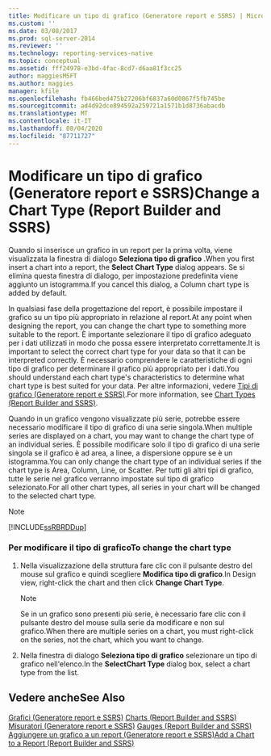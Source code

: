 ```yaml
---
title: Modificare un tipo di grafico (Generatore report e SSRS) | Microsoft Docs
ms.custom: ''
ms.date: 03/08/2017
ms.prod: sql-server-2014
ms.reviewer: ''
ms.technology: reporting-services-native
ms.topic: conceptual
ms.assetid: fff24978-e3bd-4fac-8cd7-d6aa81f3cc25
author: maggiesMSFT
ms.author: maggies
manager: kfile
ms.openlocfilehash: fb466bed475b27206bf6837a60d0867f5fb745be
ms.sourcegitcommit: ad4d92dce894592a259721a1571b1d8736abacdb
ms.translationtype: MT
ms.contentlocale: it-IT
ms.lasthandoff: 08/04/2020
ms.locfileid: "87711727"
---
```

# <a name="change-a-chart-type-report-builder-and-ssrs"></a><span data-ttu-id="27ba9-102">Modificare un tipo di grafico (Generatore report e SSRS)</span><span class="sxs-lookup"><span data-stu-id="27ba9-102">Change a Chart Type (Report Builder and SSRS)</span></span>
  <span data-ttu-id="27ba9-103">Quando si inserisce un grafico in un report per la prima volta, viene visualizzata la finestra di dialogo **Seleziona tipo di grafico** .</span><span class="sxs-lookup"><span data-stu-id="27ba9-103">When you first insert a chart into a report, the **Select Chart Type** dialog appears.</span></span> <span data-ttu-id="27ba9-104">Se si elimina questa finestra di dialogo, per impostazione predefinita viene aggiunto un istogramma.</span><span class="sxs-lookup"><span data-stu-id="27ba9-104">If you cancel this dialog, a Column chart type is added by default.</span></span>  
  
 <span data-ttu-id="27ba9-105">In qualsiasi fase della progettazione del report, è possibile impostare il grafico su un tipo più appropriato in relazione al report.</span><span class="sxs-lookup"><span data-stu-id="27ba9-105">At any point when designing the report, you can change the chart type to something more suitable to the report.</span></span> <span data-ttu-id="27ba9-106">È importante selezionare il tipo di grafico adeguato per i dati utilizzati in modo che possa essere interpretato correttamente.</span><span class="sxs-lookup"><span data-stu-id="27ba9-106">It is important to select the correct chart type for your data so that it can be interpreted correctly.</span></span> <span data-ttu-id="27ba9-107">È necessario comprendere le caratteristiche di ogni tipo di grafico per determinare il grafico più appropriato per i dati.</span><span class="sxs-lookup"><span data-stu-id="27ba9-107">You should understand each chart type's characteristics to determine what chart type is best suited for your data.</span></span> <span data-ttu-id="27ba9-108">Per altre informazioni, vedere [Tipi di grafico &#40;Generatore report e SSRS&#41;](chart-types-report-builder-and-ssrs.md).</span><span class="sxs-lookup"><span data-stu-id="27ba9-108">For more information, see [Chart Types &#40;Report Builder and SSRS&#41;](chart-types-report-builder-and-ssrs.md).</span></span>  
  
 <span data-ttu-id="27ba9-109">Quando in un grafico vengono visualizzate più serie, potrebbe essere necessario modificare il tipo di grafico di una serie singola.</span><span class="sxs-lookup"><span data-stu-id="27ba9-109">When multiple series are displayed on a chart, you may want to change the chart type of an individual series.</span></span> <span data-ttu-id="27ba9-110">È possibile modificare solo il tipo di grafico di una serie singola se il grafico è ad area, a linee, a dispersione oppure se è un istogramma.</span><span class="sxs-lookup"><span data-stu-id="27ba9-110">You can only change the chart type of an individual series if the chart type is Area, Column, Line, or Scatter.</span></span> <span data-ttu-id="27ba9-111">Per tutti gli altri tipi di grafico, tutte le serie nel grafico verranno impostate sul tipo di grafico selezionato.</span><span class="sxs-lookup"><span data-stu-id="27ba9-111">For all other chart types, all series in your chart will be changed to the selected chart type.</span></span>  
  
> [!NOTE]  
>  [!INCLUDE[ssRBRDDup](../../includes/ssrbrddup-md.md)]  
  
### <a name="to-change-the-chart-type"></a><span data-ttu-id="27ba9-112">Per modificare il tipo di grafico</span><span class="sxs-lookup"><span data-stu-id="27ba9-112">To change the chart type</span></span>  
  
1.  <span data-ttu-id="27ba9-113">Nella visualizzazione della struttura fare clic con il pulsante destro del mouse sul grafico e quindi scegliere **Modifica tipo di grafico**.</span><span class="sxs-lookup"><span data-stu-id="27ba9-113">In Design view, right-click the chart and then click **Change Chart Type**.</span></span>  
  
    > [!NOTE]  
    >  <span data-ttu-id="27ba9-114">Se in un grafico sono presenti più serie, è necessario fare clic con il pulsante destro del mouse sulla serie da modificare e non sul grafico.</span><span class="sxs-lookup"><span data-stu-id="27ba9-114">When there are multiple series on a chart, you must right-click on the series, not the chart, which you want to change.</span></span>  
  
2.  <span data-ttu-id="27ba9-115">Nella finestra di dialogo **Seleziona tipo di grafico** selezionare un tipo di grafico nell'elenco.</span><span class="sxs-lookup"><span data-stu-id="27ba9-115">In the **SelectChart Type** dialog box, select a chart type from the list.</span></span>  
  
## <a name="see-also"></a><span data-ttu-id="27ba9-116">Vedere anche</span><span class="sxs-lookup"><span data-stu-id="27ba9-116">See Also</span></span>  
 <span data-ttu-id="27ba9-117">[Grafici &#40;Generatore report e SSRS&#41;](charts-report-builder-and-ssrs.md) </span><span class="sxs-lookup"><span data-stu-id="27ba9-117">[Charts &#40;Report Builder and SSRS&#41;](charts-report-builder-and-ssrs.md) </span></span>  
 <span data-ttu-id="27ba9-118">[Misuratori &#40;Generatore report e SSRS&#41;](gauges-report-builder-and-ssrs.md) </span><span class="sxs-lookup"><span data-stu-id="27ba9-118">[Gauges &#40;Report Builder and SSRS&#41;](gauges-report-builder-and-ssrs.md) </span></span>  
 [<span data-ttu-id="27ba9-119">Aggiungere un grafico a un report &#40;Generatore report e SSRS&#41;</span><span class="sxs-lookup"><span data-stu-id="27ba9-119">Add a Chart to a Report &#40;Report Builder and SSRS&#41;</span></span>](add-a-chart-to-a-report-report-builder-and-ssrs.md)  
  
  
